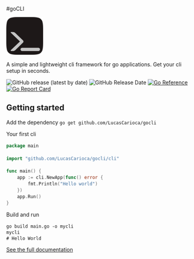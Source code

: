 #goCLI

<img src="docs-src/assets/gocli.png" height="100px"/>

A simple and lightweight cli framework for go applications. Get your cli setup in seconds.

![GitHub release (latest by date)](https://img.shields.io/github/v/release/LucasCarioca/gocli)
![GitHub Release Date](https://img.shields.io/github/release-date/LucasCarioca/gocli)
[![Go Reference](https://pkg.go.dev/badge/github.com/LucasCarioca/gocli.svg)](https://pkg.go.dev/github.com/LucasCarioca/gocli)
[![Go Report Card](https://goreportcard.com/badge/github.com/LucasCarioca/gocli)](https://goreportcard.com/report/github.com/LucasCarioca/gocli)

## Getting started

Add the dependency `go get github.com/LucasCarioca/gocli`

Your first cli

```go
package main

import "github.com/LucasCarioca/gocli/cli"

func main() {
    app := cli.NewApp(func() error {
        fmt.Println("Hello world")    	
    })
    app.Run()
}
```

Build and run

```shell
go build main.go -o mycli
mycli
# Hello World
```

[See the full documentation](https://lucascarioca.github.io/gocli/)


